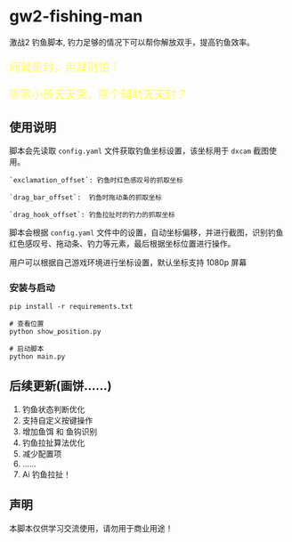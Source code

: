 # gw2-fishing-man

激战2 钓鱼脚本, 钓力足够的情况下可以帮你解放双手，提高钓鱼效率。


<p style="font-size: 20px; color: rgb(255,255,84);">问就是封，用就别怕！</p>

<p style="font-size: 20px; color: rgb(255,255,84);">哪家小孩天天哭，哪个辅助天天封？</p>


## 使用说明

脚本会先读取 `config.yaml` 文件获取钓鱼坐标设置，该坐标用于 `dxcam` 截图使用。

    `exclamation_offset`: 钓鱼时红色感叹号的抓取坐标

    `drag_bar_offset`:  钓鱼时拖动条的抓取坐标

    `drag_hook_offset`: 钓鱼拉扯时的钓力的抓取坐标

脚本会根据 `config.yaml` 文件中的设置，自动坐标偏移，并进行截图，识别钓鱼红色感叹号、拖动条、钓力等元素，最后根据坐标位置进行操作。

用户可以根据自己游戏环境进行坐标设置，默认坐标支持 1080p 屏幕

### 安装与启动

```shell
pip install -r requirements.txt

# 查看位置
python show_position.py

# 启动脚本
python main.py
```

## 后续更新(画饼……)
1. 钓鱼状态判断优化
2. 支持自定义按键操作
3. 增加鱼饵 和 鱼钩识别
4. 钓鱼拉扯算法优化
5. 减少配置项
6. ......
7. Ai 钓鱼拉扯！
## 声明

本脚本仅供学习交流使用，请勿用于商业用途！
